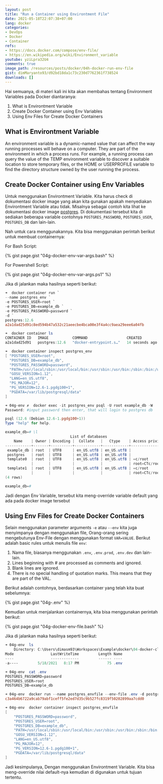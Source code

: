 ```yaml
---
layout: post
title: "Run a Container using Environtment File"
date: 2021-05-18T22:07:38+07:00
lang: docker
categories:
- DevOps
- Docker
- Container
refs: 
- https://docs.docker.com/compose/env-file/
- https://en.wikipedia.org/wiki/Environment_variable
youtube: yziLpra32U4
comments: true
image_path: /resources/posts/docker/04h-docker-run-env-file
gist: dimMaryanto93/d92bd18da1c73c230d7762361f738524
downloads: []
---
```


Hai semuanya, di materi kali ini kita akan membahas tentang Environment Variables pada Docker diantaranya:

1. What is Environtment Variable
2. Create Docker Container using Env Variables
3. Using Env Files for Create Docker Containers

## What is Environtment Variable

An environment variable is a dynamic-named value that can affect the way running processes will behave on a computer. They are part of the environment in which a process runs. For example, a running process can query the value of the TEMP environment variable to discover a suitable location to store temporary files, or the HOME or USERPROFILE variable to find the directory structure owned by the user running the process.

## Create Docker Container using Env Variables

Untuk menggunakan Environtment Variable. Kita harus check di dokumentasi docker image yang akan kita gunakan apakah menyediakan Environtment Variable atau tidak. Misalnya sebagai contoh kita lihat ke dokumentasi docker image [postgres](https://hub.docker.com/_/postgres). Di dokumentasi tersebut kita di sediakan beberapa variable contohnya `POSTGRES_PASSWORD`, `POSTGRES_USER`, `POSTGRES_DB` dan lain-lain. 

Nah untuk cara menggunakannya. Kita bisa menggunakan perintah berikut untuk membuat containernya:

For Bash Script:

{% gist page.gist "04g-docker-env-var-args.bash" %}

For Powershell Script:

{% gist page.gist "04g-docker-env-var-args.ps1" %}

Jika di jalankan maka hasilnya seperti berikut:

```powershell
➜  docker container run `
--name postgres_env `
-e POSTGRES_USER=root `
-e POSTGRES_DB=example_db `
-e POSTGRES_PASSWORD=password `
-d `
postgres:12.6
a2a1dad25d91c8ed594b47a532c21aeecbe4bca00e3f4a4cc9aea29eee6a04fb

➜  docker container ls
CONTAINER ID   IMAGE           COMMAND                  CREATED          STATUS          PORTS      NAMES
a2a1dad25d91   postgres:12.6   "docker-entrypoint.s…"   14 seconds ago   Up 13 seconds   5432/tcp   postgres_env

➜  docker container inspect postgres_env
[ "POSTGRES_USER=root",
  "POSTGRES_DB=example_db",
  "POSTGRES_PASSWORD=password",
  "PATH=/usr/local/sbin:/usr/local/bin:/usr/sbin:/usr/bin:/sbin:/bin:/usr/lib/postgresql/12/bin",
  "GOSU_VERSION=1.12",
  "LANG=en_US.utf8",
  "PG_MAJOR=12",
  "PG_VERSION=12.6-1.pgdg100+1",
  "PGDATA=/var/lib/postgresql/data"
]

➜ 04g-env ✗  docker exec -it postgres_env psql -U root example_db -W
Password: #input password then enter, that will login to postgres db

psql (12.6 (Debian 12.6-1.pgdg100+1))
Type "help" for help.

example_db=# \l
                              List of databases
    Name    | Owner | Encoding |  Collate   |   Ctype    | Access privileges
------------+-------+----------+------------+------------+-------------------
 example_db | root  | UTF8     | en_US.utf8 | en_US.utf8 |
 postgres   | root  | UTF8     | en_US.utf8 | en_US.utf8 |
 template0  | root  | UTF8     | en_US.utf8 | en_US.utf8 | =c/root          +
            |       |          |            |            | root=CTc/root
 template1  | root  | UTF8     | en_US.utf8 | en_US.utf8 | =c/root          +
            |       |          |            |            | root=CTc/root
(4 rows)

example_db=#
```

Jadi dengan Env Variable, tersebut kita meng-override variable default yang ada pada docker image tersebut

## Using Env Files for Create Docker Containers

Selain menggunakan parameter arguments `-e` atau `--env` kita juga menyimpanya dengan menggunakan file, Orang-orang sering mengebutunya Env-File dengan menggunakan format `VAR=VALUE`. Berikut adalah basic rules untuk menulis file `env`:

1. Nama file, biasanya menggunakan `.env`, `.env.prod`, `.env.dev` dan lain-lain.
2. Lines beginning with # are processed as comments and ignored.
3. Blank lines are ignored.
4. There is no special handling of quotation marks. This means that they are part of the VAL.

Berikut adalah contohnya, berdasarkan container yang telah kita buat sebelumnya:

{% gist page.gist "04g-.env" %}

Kemudian untuk menjalankan containernya, kita bisa menggunakan perintah berikut:

{% gist page.gist "04g-docker-env-file.bash" %}

Jika di jalankan maka hasilnya seperti berikut:

```powershell
➜ 04g-env  ls
    Directory: C:\Users\dimasm93\Workspaces\Example\docker\04-docker-cli\04g-env
Mode                 LastWriteTime         Length Name
----                 -------------         ------ ----
-a----         5/18/2021   8:17 PM             75 .env

➜ 04g-env  cat .env
POSTGRES_PASSWORD=password
POSTGRES_USER=root
POSTGRES_DB=example_db

➜ 04g-env  docker run --name postgres_envfile --env-file .env -d postgres:12.6
c3a464b6722a9cab79abf1ceff5fe2ed7d35c9b527fc8319f50202899aa7cdd0

➜ 04g-env  docker container inspect postgres_envfile
[
    "POSTGRES_PASSWORD=password",
    "POSTGRES_USER=root",
    "POSTGRES_DB=example_db",
    "PATH=/usr/local/sbin:/usr/local/bin:/usr/sbin:/usr/bin:/sbin:/bin:/usr/lib/postgresql/12/bin",
    "GOSU_VERSION=1.12",
    "LANG=en_US.utf8",
    "PG_MAJOR=12",
    "PG_VERSION=12.6-1.pgdg100+1",
    "PGDATA=/var/lib/postgresql/data"
]
```

Jadi kesimpulanya, Dengan menggunakan Environtment Variable. Kita bisa meng-override nilai default-nya kemudian di digunakan untuk tujuan tertentu. 
